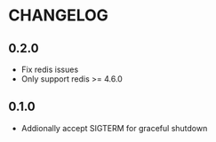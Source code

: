 # CHANGELOG

## 0.2.0
* Fix redis issues
* Only support redis >= 4.6.0

## 0.1.0
* Addionally accept SIGTERM for graceful shutdown
